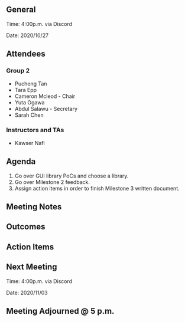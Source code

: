 ## General

Time: 4:00p.m. via Discord

Date: 2020/10/27

## Attendees
### Group 2
* Pucheng Tan
* Tara Epp
* Cameron Mcleod - Chair
* Yuta Ogawa
* Abdul Salawu - Secretary
* Sarah Chen

### Instructors and TAs
* Kawser Nafi

## Agenda

1. Go over GUI library PoCs and choose a library.
2. Go over Milestone 2 feedback.
3. Assign action items in order to finish Milestone 3 written document.

## Meeting Notes

## Outcomes

## Action Items


## Next Meeting


Time: 4:00p.m. via Discord

Date: 2020/11/03

## Meeting Adjourned @ 5 p.m.